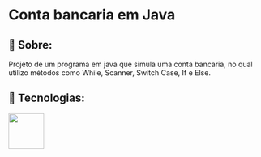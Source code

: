  # Conta bancaria em Java

## 🔖 Sobre:
Projeto de um programa em java que simula uma conta bancaria, no qual utilizo métodos como While, Scanner, Switch Case, If e Else.

## 🚀 Tecnologias:
<div>
  <img width="70" src="https://cdn.jsdelivr.net/gh/devicons/devicon@latest/icons/java/java-original-wordmark.svg" />
</div>

